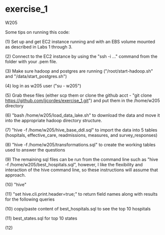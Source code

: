 # exercise_1
W205

Some tips on running this code:

  (1) Set up and get EC2 instance running and with an EBS volume mounted as described in Labs 1 through 3.
  
  (2) Connect to the EC2 instance by using the "ssh -i ..." command from the folder with your .pem file.
  
  (3) Make sure hadoop and postgres are running ("/root/start-hadoop.sh" and "/data/start_postgres.sh")
  
  (4) log in as w205 user ("su - w205")
  
  (5) Grab these files (either scp them or clone the github acct - "git clone https://github.com/jjcordes/exercise_1.git") and put them in the /home/w205 directory
  
  (6) "bash /home/w205/load_data_lake.sh" to download the data and move it into the appropriate hadoop directory structure.
  
  (7) "hive -f /home/w205/hive_base_ddl.sql" to import the data into 5 tables (hospitals, effective_care, readmissions, measures, and survey_responses)
  
  (8) "hive -f /home/w205/transformations.sql" to create the working tables used to answer the questions
  
  (9) The remaining sql files can be run from the command line such as "hive -f /home/w205/best_hospitals.sql", however, I like the flexibility and interaction of the hive command line, so these instructions will assume that approach.
  
  (10) "hive"
  
  (11) "set hive.cli.print.header=true;" to return field names along with results for the following queries
  
  (10) copy/paste content of best_hospitals.sql to see the top 10 hospitals
  
  (11) best_states.sql for top 10 states
  
  (12) 
  
  
  
